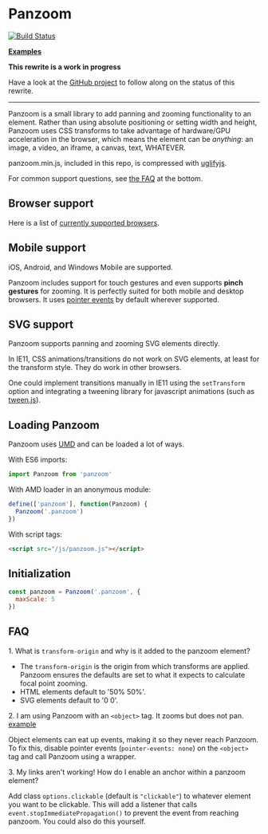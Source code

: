 # Panzoom

[![Build Status](https://travis-ci.org/timmywil/panzoom.png?branch=master)](https://travis-ci.org/timmywil/panzoom)

**[Examples](https://timmywil.com/panzoom/test/demo/)**

**This rewrite is a work in progress**

Have a look at the [GitHub project](https://github.com/timmywil/panzoom/projects/1) to follow along on the status of this rewrite.

---

Panzoom is a small library to add panning and zooming functionality to an element.
Rather than using absolute positioning or setting width and height, Panzoom uses CSS transforms to take advantage of hardware/GPU acceleration in the browser, which means the element can be _anything_: an image, a video, an iframe, a canvas, text, WHATEVER.

panzoom.min.js, included in this repo, is compressed with [uglifyjs](https://github.com/mishoo/UglifyJS).

For common support questions, see [the FAQ](https://github.com/timmywil/panzoom#faq) at the bottom.

## Browser support

Here is a list of [currently supported browsers](https://browserl.ist/?q=%3E0.25%25%2C+not+op_mini+all).

## Mobile support

iOS, Android, and Windows Mobile are supported.

Panzoom includes support for touch gestures and even supports **pinch gestures** for zooming. It is perfectly suited for both mobile and desktop browsers. It uses [pointer events](https://developer.mozilla.org/en-US/docs/Web/API/Pointer_events) by default wherever supported.

## SVG support

Panzoom supports panning and zooming SVG elements directly.

In IE11, CSS animations/transitions do not work on SVG elements, at least for the transform style. They do work in other browsers.

One could implement transitions manually in IE11 using the `setTransform` option and integrating a tweening library for javascript animations (such as [tween.js](https://www.createjs.com/#!/TweenJS)).

## Loading Panzoom

Panzoom uses [UMD](https://github.com/umdjs/umd) and can be loaded a lot of ways.

With ES6 imports:

```js
import Panzoom from 'panzoom'
```

With AMD loader in an anonymous module:

```js
define(['panzoom'], function(Panzoom) {
  Panzoom('.panzoom')
})
```

With script tags:

```html
<script src="/js/panzoom.js"></script>
```

## Initialization

```js
const panzoom = Panzoom('.panzoom', {
  maxScale: 5
})
```

## FAQ

1\. What is `transform-origin` and why is it added to the panzoom element?

- The `transform-origin` is the origin from which transforms are applied. Panzoom ensures the defaults are set to what it expects to calculate focal point zooming.
- HTML elements default to '50% 50%'.
- SVG elements default to '0 0'.

2\. I am using Panzoom with an `<object>` tag. It zooms but does not pan. [example](https://codepen.io/timmywil/pen/qNpykA)

Object elements can eat up events, making it so they never reach Panzoom. To fix this, disable pointer events (`pointer-events: none`) on the `<object>` tag and call Panzoom using a wrapper.

3\. My links aren't working! How do I enable an anchor within a panzoom element?

Add class `options.clickable` (default is `"clickable"`) to whatever element you want to be clickable. This will add a listener that calls `event.stopImmediatePropagation()` to prevent the event from reaching panzoom. You could also do this yourself.

